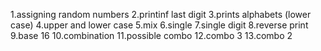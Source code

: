 1.assigning random numbers
2.printinf last digit
3.prints alphabets (lower case)
4.upper and lower case
5.mix
6.single
7.single digit
8.reverse print
9.base 16
10.combination
11.possible combo
12.combo 3
13.combo 2

